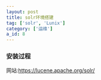 ```yaml
---
layout: post
title: solr环境搭建
tag: ['solr', 'Lunix']
category: ['运维']
a_id: 8
---
```


### 安装过程

网站:https://lucene.apache.org/solr/
